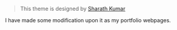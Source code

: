 > This theme is designed by [Sharath Kumar](https://github.com/sharu725/online-cv)

I have made some modification upon it as my portfolio webpages.
